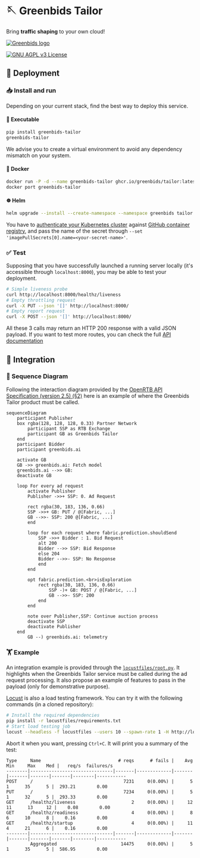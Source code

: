 
# 🪡 Greenbids Tailor

Bring **traffic shaping** to your own cloud!

[![Greenbids logo](https://www.greenbids.ai/wp-content/uploads/2023/11/greenbids-logo.svg)](https://www.greenbids.ai)

[![GNU AGPL v3 License](https://img.shields.io/badge/license-GNU%20AGPL%20v3-blue.svg)](http://www.gnu.org/licenses/agpl-3.0)

## 🚀 Deployment

### 📥 Install and run

Depending on your current stack, find the best way to deploy this service.

#### 🐍 Executable

```bash
pip install greenbids-tailor
greenbids-tailor
```

We advise you to create a virtual environment to avoid any dependency mismatch on your system.

#### 🐳 Docker

```bash
docker run -P -d --name greenbids-tailor ghcr.io/greenbids/tailor:latest
docker port greenbids-tailor
```

#### ☸ Helm

```bash
helm upgrade --install --create-namespace --namespace greenbids tailor oci://ghcr.io/greenbids/charts/tailor
```

You have to [authenticate your Kubernetes cluster](https://kubernetes.io/docs/tasks/configure-pod-container/pull-image-private-registry/) against [GitHub container registry](https://docs.github.com/en/packages/working-with-a-github-packages-registry/working-with-the-container-registry#authenticating-with-a-personal-access-token-classic), and pass the name of the secret through `--set 'imagePullSecrets[0].name=<your-secret-name>'`.

### ✅ Test

Supposing that you have successfully launched a running server locally (it's accessible through `localhost:8000`), you may be able to test your deployment.

```bash
# Simple liveness probe
curl http://localhost:8000/healthz/liveness
# Empty throttling request
curl -X PUT --json '[]' http://localhost:8000/
# Empty report request
curl -X POST --json '[]' http://localhost:8000/
```

All these 3 calls may return an HTTP 200 response with a valid JSON payload.
If you want to test more routes, you can check the full [API documentation](https://greenbids.github.io/greenbids-tailor-external/)

## 🍱 Integration

### 🔄 Sequence Diagram

Following the interaction diagram provided by the [OpenRTB API Specification (version 2.5) (§2)](https://www.iab.com/wp-content/uploads/2016/03/OpenRTB-API-Specification-Version-2-5-FINAL.pdf) here is an example of where the Greenbids Tailor product must be called.

```mermaid
sequenceDiagram
    participant Publisher
    box rgba(128, 128, 128, 0.33) Partner Network
        participant SSP as RTB Exchange
        participant GB as Greenbids Tailor
    end
    participant Bidder
    participant greenbids.ai

    activate GB
    GB ->> greenbids.ai: Fetch model
    greenbids.ai -->> GB: 
    deactivate GB

    loop For every ad request
        activate Publisher
        Publisher ->>+ SSP: 0. Ad Request

        rect rgba(30, 183, 136, 0.66)
        SSP ->>+ GB: PUT / @[Fabric, ...]
        GB -->>- SSP: 200 @[Fabric, ...]
        end

        loop for each request where fabric.prediction.shouldSend
            SSP ->>+ Bidder : 1. Bid Request
            alt 200
            Bidder -->> SSP: Bid Response
            else 204
            Bidder -->>- SSP: No Response
            end
        end

        opt fabric.prediction.<br>isExploration
            rect rgba(30, 183, 136, 0.66)
                SSP -)+ GB: POST / @[Fabric, ...]
                GB -->>- SSP: 200
            end
        end

        note over Publisher,SSP: Continue auction process
        deactivate SSP
        deactivate Publisher
    end
        GB --) greenbids.ai: telemetry
```

### 🏋️ Example

An integration example is provided through the [`locustfiles/root.py`](https://github.com/greenbids/greenbids-tailor-external/blob/main/locustfiles/root.py#L12).
It highlights when the Greenbids Tailor service must be called during the ad request processing.
It also propose an example of features to pass in the payload (only for demonstrative purpose).

[Locust](https://locust.io/) is also a load testing framework. You can try it with the following commands (in a cloned repository):

```bash
# Install the required dependencies
pip install -r locustfiles/requirements.txt
# Start load testing job
locust --headless -f locustfiles --users 10 --spawn-rate 1 -H http://localhost:8000
```

Abort it when you want, pressing `Ctrl+C`.
It will print you a summary of the test:

```text
Type     Name                             # reqs      # fails |    Avg     Min     Max    Med |   req/s  failures/s
--------|-------------------------------|-------|-------------|-------|-------|-------|-------|--------|-----------
POST     /                                  7231     0(0.00%) |      5       1      35      5 |  293.21        0.00
PUT      /                                  7234     0(0.00%) |      5       1      32      5 |  293.33        0.00
GET      /healthz/liveness                     2     0(0.00%) |     12      11      13     12 |    0.08        0.00
GET      /healthz/readiness                    4     0(0.00%) |      8       6      10      8 |    0.16        0.00
GET      /healthz/startup                      4     0(0.00%) |     11       4      21      6 |    0.16        0.00
--------|-------------------------------|-------|-------------|-------|-------|-------|-------|--------|-----------
         Aggregated                        14475     0(0.00%) |      5       1      35      5 |  586.95        0.00
```
